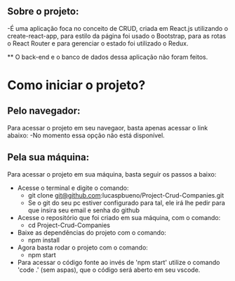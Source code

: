 ## Sobre o projeto:
  -É uma aplicação foca no conceito de CRUD, criada em React.js utilizando o
  create-react-app, para estilo da página foi usado o Bootstrap,
  para as rotas o React Router e para gerenciar o estado foi utilizado o Redux.

  ** O back-end e o banco de dados dessa aplicação não foram feitos.

# Como iniciar o projeto?

## Pelo navegador:
Para acessar o projeto em seu navegaor, basta apenas acessar o link abaixo:
    -No momento essa opção não está disponível.

## Pela sua máquina:
Para acessar o projeto em sua máquina, basta seguir os passos a baixo:
- Acesse o terminal e digite o comando:
  - git clone git@github.com:lucaspbueno/Project-Crud-Companies.git
  - Se o git do seu pc estiver configurado para tal, ele irá lhe pedir para que insira seu email e senha do github
- Acesse o  repositório que foi criado em sua máquina, com o comando:
  - cd Project-Crud-Companies
- Baixe as dependências do projeto com o comando:
  - npm install
- Agora basta rodar o projeto com o comando:
  - npm start
- Para acessar o código fonte ao invés de 'npm start' utilize o comando 'code .' (sem aspas), que o código será aberto em seu vscode.  
